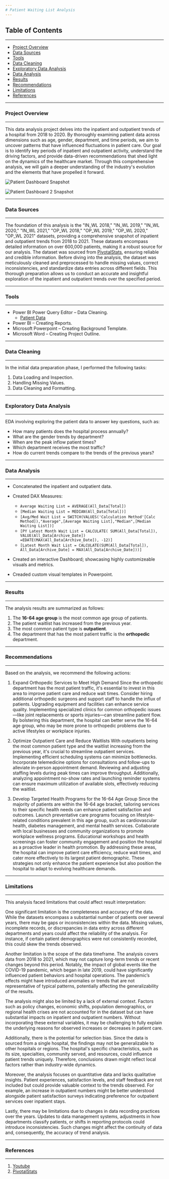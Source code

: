 ```yaml
---
# Patient Waiting List Analysis
---
```

## Table of Contents
---

- [Project Overview](#project-overview)
- [Data Sources](#data-sources)
- [Tools](#tools)
- [Data Cleaning](#data-cleaning)
- [Exploratory Data Analysis](#exploratory-data-analysis)
- [Data Analysis](#data-analysis)
- [Results](#results)
- [Recommendations](#recommendations)
- [Limitations](#limitations)
- [References](#references)

---
### Project Overview
---

This data analysis project delves into the inpatient and outpatient trends of a hospital from 2018 to 2020. By thoroughly examining patient data across dimensions such as age, gender, department, and time periods, we aim to uncover patterns that have influenced fluctuations in patient care. Our goal is to identify key periods of inpatient and outpatient activity, understand the driving factors, and provide data-driven recommendations that shed light on the dynamics of the healthcare market. Through this comprehensive analysis, we will gain a deeper understanding of the industry's evolution and the elements that have propelled it forward.

![Patient Dashboard Snapshot](https://github.com/user-attachments/assets/46014c2b-e702-4dfa-8606-9eff0c9ca6eb)

![Patient Dashboard 2 Snapshot](https://github.com/user-attachments/assets/9b57c0ce-2f04-49d1-9920-4b25cad9e609)



---
### Data Sources
---

The foundation of this analysis is the "IN_WL 2018," "IN_WL 2019," "IN_WL 2020," "IN_WL 2021," "OP_WL 2018," "OP_WL 2019," "OP_WL 2020," "OP_WL 2021" datasets, providing a comprehensive snapshot of inpatient and outpatient trends from 2018 to 2021. These datasets encompass detailed information on over 600,000 patients, making it a robust source for our analysis.
The dataset was sourced from [PivotalStats]( https://pivotalstats.com/wp-content/uploads/2024/09/Data-Mapping-Bg.zip), ensuring reliable and credible information. Before diving into the analysis, the dataset was meticulously cleaned and preprocessed to handle missing values, correct inconsistencies, and standardize data entries across different fields. This thorough preparation allows us to conduct an accurate and insightful exploration of the inpatient and outpatient trends over the specified period.

---
### Tools
---

- Power BI Power Query Editor – Data Cleaning.
    - [Patient Data]( https://pivotalstats.com/wp-content/uploads/2024/09/Data-Mapping-Bg.zip)
- Power BI – Creating Reports.
- Microsoft Powerpoint – Creating Background Template.
- Microsoft Word – Creating Project Outline.

---
### Data Cleaning
---

In the initial data preparation phase, I performed the following tasks:
1. Data Loading and Inspection.
2. Handling Missing Values.
3. Data Cleaning and Formatting.

---
### Exploratory Data Analysis
---

EDA involving exploring the patient data to answer key questions, such as:
- How many patients does the hospital process annually?
- What are the gender trends by department?
- When are the peak inflow patient times?
- Which department receives the most traffic?
- How do current trends compare to the trends of the previous years?


---
### Data Analysis
---

- Concatenated the inpatient and outpatient data.
- Created DAX Measures:
   - ```Average Waiting List = AVERAGE(All_Data[Total])```
    - ```[Median Waiting List = MEDIAN(All_Data[Total])]```
    - ```[Avg/Med Wait List = SWITCH(VALUES('Calculation Method'[Calc Method]),"Average",[Average Waiting List],"Median",[Median Waiting List])]```
   - ```[PY Latest Month Wait List = CALCULATE( SUM(All_Data[Total]), VALUE(All_Data[Archive_Date]) =EDATE(MAX(All_Data[Archive_Date]), -12)]```
    - ```[Latest Month Wait List = CALCULATE(SUM(All_Data[Total]), All_Data[Archive_Date] = MAX(All_Data[Archive_Date]))]```
 
- Created an interactive Dashboard; showcasing highly customizeable visuals and metrics.
- Creaded custom visual templates in Powerpoint.

---
### Results
---

The analysis results are summarized as follows:
1. The **16-64 age group** is the most common age group of patients. 
2. The patient waitlist has increased from the previous year.
3. The most common patient type is **outpatient**.
4. The department that has the most patient traffic is the **orthopedic** department.

---
### Recommendations
---

Based on the analysis, we recommend the following actions:
1. Expand Orthopedic Services to Meet High Demand
Since the orthopedic department has the most patient traffic, it's essential to invest in this area to improve patient care and reduce wait times. Consider hiring additional orthopedic surgeons and support staff to handle the influx of patients. Upgrading equipment and facilities can enhance service quality. Implementing specialized clinics for common orthopedic issues—like joint replacements or sports injuries—can streamline patient flow. By bolstering this department, the hospital can better serve the 16-64 age group, who may be more prone to orthopedic problems due to active lifestyles or workplace injuries.

2. Optimize Outpatient Care and Reduce Waitlists
With outpatients being the most common patient type and the waitlist increasing from the previous year, it's crucial to streamline outpatient services. Implementing efficient scheduling systems can minimize bottlenecks. Incorporate telemedicine options for consultations and follow-ups to alleviate in-person appointment demand. Reviewing and adjusting staffing levels during peak times can improve throughput. Additionally, analyzing appointment no-show rates and launching reminder systems can ensure maximum utilization of available slots, effectively reducing the waitlist.

3. Develop Targeted Health Programs for the 16-64 Age Group
Since the majority of patients are within the 16-64 age bracket, tailoring services to their specific health needs can enhance patient satisfaction and outcomes. Launch preventative care programs focusing on lifestyle-related conditions prevalent in this age group, such as cardiovascular health, diabetes management, and mental health services. Collaborate with local businesses and community organizations to promote workplace wellness programs. Educational workshops and health screenings can foster community engagement and position the hospital as a proactive leader in health promotion.
By addressing these areas, the hospital can improve patient care efficiency, reduce wait times, and cater more effectively to its largest patient demographic. These strategies not only enhance the patient experience but also position the hospital to adapt to evolving healthcare demands.

---
### Limitations
---

This analysis faced limitations that could affect result interpretation:

One significant limitation is the completeness and accuracy of the data. While the datasets encompass a substantial number of patients over several years, there may be gaps or inconsistencies within the data. Missing values, incomplete records, or discrepancies in data entry across different departments and years could affect the reliability of the analysis. For instance, if certain patient demographics were not consistently recorded, this could skew the trends observed.

Another limitation is the scope of the data timeframe. The analysis covers data from 2018 to 2021, which may not capture long-term trends or recent changes beyond this period. Notably, the impact of global events like the COVID-19 pandemic, which began in late 2019, could have significantly influenced patient behaviors and hospital operations. The pandemic’s effects might have introduced anomalies or trends that are not representative of typical patterns, potentially affecting the generalizability of the results.

The analysis might also be limited by a lack of external context. Factors such as policy changes, economic shifts, population demographics, or regional health crises are not accounted for in the dataset but can have substantial impacts on inpatient and outpatient numbers. Without incorporating these external variables, it may be challenging to fully explain the underlying reasons for observed increases or decreases in patient care.

Additionally, there is the potential for selection bias. Since the data is sourced from a single hospital, the findings may not be generalizable to other hospitals or regions. The hospital's specific characteristics, such as its size, specialties, community served, and resources, could influence patient trends uniquely. Therefore, conclusions drawn might reflect local factors rather than industry-wide dynamics.

Moreover, the analysis focuses on quantitative data and lacks qualitative insights. Patient experiences, satisfaction levels, and staff feedback are not included but could provide valuable context to the trends observed. For example, an increase in outpatient numbers might be better understood alongside patient satisfaction surveys indicating preference for outpatient services over inpatient stays.

Lastly, there may be limitations due to changes in data recording practices over the years. Updates to data management systems, adjustments in how departments classify patients, or shifts in reporting protocols could introduce inconsistencies. Such changes might affect the continuity of data and, consequently, the accuracy of trend analysis.


---
### References
---

1. [Youtube](https://www.youtube.com/watch?v=G8ikAJele_s&t=852s)
2. [PivotalStats]( https://pivotalstats.com/wp-content/uploads/2024/09/Data-Mapping-Bg.zip)
